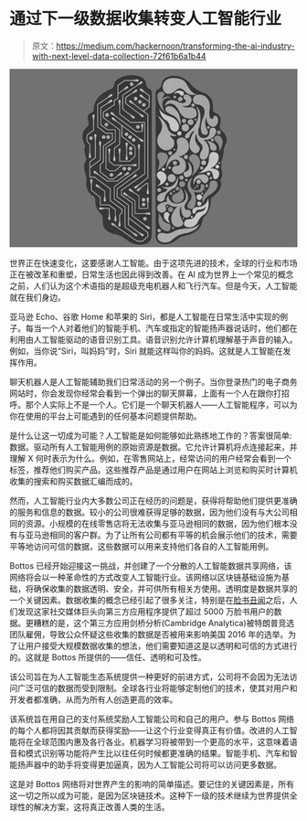 # 通过下一级数据收集转变人工智能行业

> 原文：<https://medium.com/hackernoon/transforming-the-ai-industry-with-next-level-data-collection-72f61b6a1b44>

![](img/87f9c085543bf6b2575ef8fa31da2113.png)

世界正在快速变化，这要感谢人工智能。由于这项先进的技术，全球的行业和市场正在被改革和重塑，日常生活也因此得到改善。在 AI 成为世界上一个常见的概念之前，人们认为这个术语指的是超级充电机器人和飞行汽车。但是今天，人工智能就在我们身边。

亚马逊 Echo、谷歌 Home 和苹果的 Siri，都是人工智能在日常生活中实现的例子。每当一个人对着他们的智能手机、汽车或指定的智能扬声器说话时，他们都在利用由人工智能驱动的语音识别工具。语音识别允许计算机理解基于声音的输入。例如，当你说“Siri，叫妈妈”时，Siri 就能这样叫你的妈妈。这就是人工智能在发挥作用。

聊天机器人是人工智能辅助我们日常活动的另一个例子。当你登录热门的电子商务网站时，你会发现你经常会看到一个弹出的聊天屏幕，上面有一个人在跟你打招呼。那个人实际上不是一个人。它们是一个聊天机器人——人工智能程序，可以为你在使用的平台上可能遇到的任何基本问题提供帮助。

是什么让这一切成为可能？人工智能是如何能够如此熟练地工作的？答案很简单:数据。驱动所有人工智能用例的原始资源是数据。它允许计算机将点连接起来，并理解 X 何时表示为什么。例如，在零售网站上，经常访问的用户经常会看到一个标签，推荐他们购买产品。这些推荐产品是通过用户在网站上浏览和购买时计算机收集的搜索和购买数据汇编而成的。

然而，人工智能行业内大多数公司正在经历的问题是，获得将帮助他们提供更准确的服务和信息的数据。较小的公司很难获得足够的数据，因为他们没有与大公司相同的资源。小规模的在线零售店将无法收集与亚马逊相同的数据，因为他们根本没有与亚马逊相同的客户群。为了让所有公司都有平等的机会展示他们的技术，需要平等地访问可信的数据，这些数据可以用来支持他们各自的人工智能用例。

Bottos 已经开始迎接这一挑战，并创建了一个分散的人工智能数据共享网络，该网络将会以一种革命性的方式改变人工智能行业。该网络以区块链基础设施为基础，将确保收集的数据透明、安全，并可供所有相关方使用。透明度是数据共享的一个关键因素。数据收集的概念已经引起了很多关注，特别是在[脸书丑闻](http://www.bbc.com/news/topics/c81zyn0888lt/facebook-cambridge-analytica-data-scandal)之后，人们发现这家社交媒体巨头向第三方应用程序提供了超过 5000 万脸书用户的数据。更糟糕的是，这个第三方应用剑桥分析(Cambridge Analytica)被特朗普竞选团队雇佣，导致公众怀疑这些收集的数据是否被用来影响美国 2016 年的选举。为了让用户接受大规模数据收集的想法，他们需要知道这是以透明和可信的方式进行的。这就是 Bottos 所提供的——信任、透明和可及性。

该公司旨在为人工智能生态系统提供一种更好的前进方式，公司将不会因为无法访问广泛可信的数据而受到限制。全球各行业将能够定制他们的技术，使其对用户和开发者都准确，从而为所有人创造更高的效率。

该系统旨在用自己的支付系统奖励人工智能公司和自己的用户。参与 Bottos 网络的每个人都将因其贡献而获得奖励——让这个行业变得真正有价值。改进的人工智能将在全球范围内惠及各行各业。机器学习将被带到一个更高的水平，这意味着语音和模式识别等功能将产生比以往任何时候都更准确的结果。智能手机、汽车和智能扬声器中的助手将变得更加逼真，因为人工智能公司将可以访问更多数据。

这是对 Bottos 网络将对世界产生的影响的简单描述。要记住的关键因素是，所有这一切之所以成为可能，是因为区块链技术。这种下一级的技术继续为世界提供全球性的解决方案，这将真正改善人类的生活。